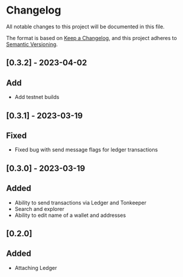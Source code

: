 # Changelog

All notable changes to this project will be documented in this file.

The format is based on [Keep a Changelog](https://keepachangelog.com/en/1.0.0/),
and this project adheres to [Semantic Versioning](https://semver.org/spec/v2.0.0.html).

## [0.3.2] - 2023-04-02

## Add
- Add testnet builds

## [0.3.1] - 2023-03-19

## Fixed
- Fixed bug with send message flags for ledger transactions

## [0.3.0] - 2023-03-19

## Added
- Ability to send transactions via Ledger and Tonkeeper
- Search and explorer
- Ability to edit name of a wallet and addresses

## [0.2.0]

## Added
- Attaching Ledger

